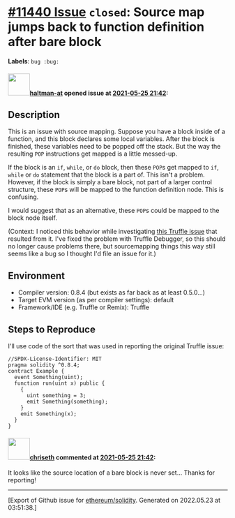 # [\#11440 Issue](https://github.com/ethereum/solidity/issues/11440) `closed`: Source map jumps back to function definition after bare block
**Labels**: `bug :bug:`


#### <img src="https://avatars.githubusercontent.com/u/35589221?v=4" width="50">[haltman-at](https://github.com/haltman-at) opened issue at [2021-05-25 21:42](https://github.com/ethereum/solidity/issues/11440):

## Description

This is an issue with source mapping.  Suppose you have a block inside of a function, and this block declares some local variables.  After the block is finished, these variables need to be popped off the stack.  But the way the resulting `POP` instructions get mapped is a little messed-up.

If the block is an `if`, `while`, or `do` block, then these `POP`s get mapped to `if`, `while` or `do` statement that the block is a part of.  This isn't a problem.  However, if the block is simply a bare block, not part of a larger control structure, these `POP`s will be mapped to the function definition node.  This is confusing.

I would suggest that as an alternative, these `POP`s could be mapped to the block node itself.

(Context: I noticed this behavior while investigating [this Truffle issue](https://github.com/trufflesuite/truffle/issues/4055) that resulted from it.  I've fixed the problem with Truffle Debugger, so this should no longer cause problems there, but sourcemapping things this way still seems like a bug so I thought I'd file an issue for it.)

## Environment

- Compiler version: 0.8.4 (but exists as far back as at least 0.5.0...)
- Target EVM version (as per compiler settings): default
- Framework/IDE (e.g. Truffle or Remix): Truffle

## Steps to Reproduce

I'll use code of the sort that was used in reporting the original Truffle issue:

```solidity
//SPDX-License-Identifier: MIT
pragma solidity ^0.8.4;
contract Example {
  event Something(uint);
  function run(uint x) public {
    {
      uint something = 3;
      emit Something(something);
    }
    emit Something(x);
  }
}
```

#### <img src="https://avatars.githubusercontent.com/u/9073706?v=4" width="50">[chriseth](https://github.com/chriseth) commented at [2021-05-25 21:42](https://github.com/ethereum/solidity/issues/11440#issuecomment-848579824):

It looks like the source location of a bare block is never set... Thanks for reporting!


-------------------------------------------------------------------------------



[Export of Github issue for [ethereum/solidity](https://github.com/ethereum/solidity). Generated on 2022.05.23 at 03:51:38.]
